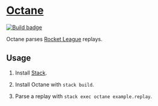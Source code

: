 # [Octane][]

[![Build badge]][build status]

Octane parses [Rocket League][] replays.

## Usage

1.  Install [Stack][].

2.  Install Octane with `stack build`.

3.  Parse a replay with `stack exec octane example.replay`.

[octane]: https://github.com/tfausak/octane
[build badge]: https://img.shields.io/travis/tfausak/octane/main.svg
[build status]: https://travis-ci.org/tfausak/octane
[rocket league]: http://rocketleague.psyonix.com
[stack]: http://haskellstack.org
